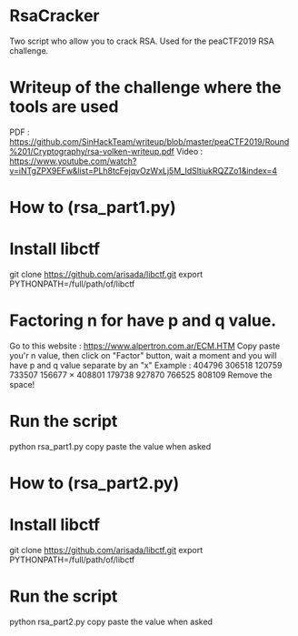 # RsaCracker
Two script who allow you to crack RSA. Used for the peaCTF2019 RSA challenge.

# Writeup of the challenge where the tools are used
PDF : https://github.com/SinHackTeam/writeup/blob/master/peaCTF2019/Round%201/Cryptography/rsa-volken-writeup.pdf
Video : https://www.youtube.com/watch?v=iNTgZPX9EFw&list=PLh8tcFejqvOzWxLj5M_IdSltiukRQZZo1&index=4

# How to (rsa_part1.py)

# Install libctf
git clone https://github.com/arisada/libctf.git
export PYTHONPATH=/full/path/of/libctf

# Factoring n for have p and q value.
Go to this website : https://www.alpertron.com.ar/ECM.HTM
Copy paste you'r n value, then click on "Factor" button, wait a moment and you will have p and q value separate by an "x"
Example : 404796 306518 120759 733507 156677 × 408801 179738 927870 766525 808109
Remove the space!

# Run the script
python rsa_part1.py
copy paste the value when asked



# How to (rsa_part2.py)

# Install libctf
git clone https://github.com/arisada/libctf.git
export PYTHONPATH=/full/path/of/libctf

# Run the script
python rsa_part2.py
copy paste the value when asked
